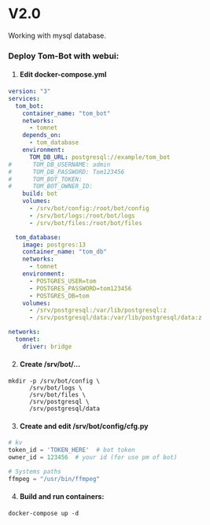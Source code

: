 # V2.0
Working with mysql database. 

### Deploy Tom-Bot with webui:
1. #### Edit docker-compose.yml
```yaml
version: "3"
services:
  tom_bot:
    container_name: "tom_bot"
    networks:
      - tomnet
    depends_on:
      - tom_database
    environment:
      TOM_DB_URL: postgresql://example/tom_bot
#      TOM_DB_USERNAME: admin
#      TOM_DB_PASSWORD: Tom123456
#      TOM_BOT_TOKEN:
#      TOM_BOT_OWNER_ID:
    build: bot
    volumes:
      - /srv/bot/config:/root/bot/config
      - /srv/bot/logs:/root/bot/logs
      - /srv/bot/files:/root/bot/files

  tom_database:
    image: postgres:13
    container_name: "tom_db"
    networks:
      - tomnet
    environment:
      - POSTGRES_USER=tom
      - POSTGRES_PASSWORD=tom123456
      - POSTGRES_DB=tom
    volumes:
      - /srv/postgresql:/var/lib/postgresql:z
      - /srv/postgresql/data:/var/lib/postgresql/data:z

networks:
  tomnet:
    driver: bridge
```

2. #### Create /srv/bot/...
```
mkdir -p /srv/bot/config \
      /srv/bot/logs \
      /srv/bot/files \
      /srv/postgresql \
      /srv/postgresql/data 
```

3. #### Create and edit /srv/bot/config/cfg.py
```python
# kv
token_id = 'TOKEN_HERE'  # bot token
owner_id = 123456  # your id (for use pm of bot)

# Systems paths
ffmpeg = "/usr/bin/ffmpeg"
```

4. #### Build and run containers:
```docker-compose up -d```